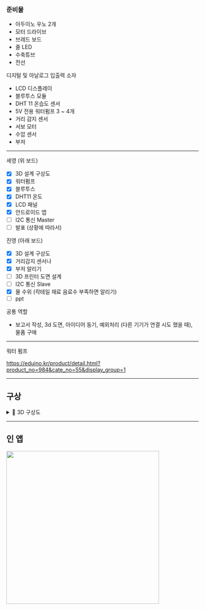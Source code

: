 ### 준비물

- 아두이노 우노 2개
- 모터 드라이브
- 브레드 보드
- 줄 LED
- 수축튜브
- 전선

디지털 및 아날로그 입출력 소자
 - LCD 디스플레이
 - 블루투스 모듈
 - DHT 11 온습도 센서
 - 5V 전용 워터펌프 3 ~ 4개
 - 거리 감지 센서
 - 서보 모터
 - 수압 센서
 - 부저 
----

세영 (위 보드)
 - [x] 3D 설계 구상도
 - [x] 워터펌프
 - [x] 블루투스
 - [x] DHT11 온도  
 - [x] LCD 패널 
 - [x] 안드로이드 앱
 - [ ] I2C 통신 Master
 - [ ] 발표 (상황에 따라서)

진영 (아래 보드)
 - [x] 3D 설계 구상도
 - [x]  거리감지 센서나
 - [x]  부저 알리기 
 - [ ]  3D 프린터 도면 설계
 - [ ]  I2C 통신 Slave
 - [x]  물 수위 (칵테일 재료 음료수 부족하면 알리기) 
 - [ ] ppt 

공통 역할 
 - 보고서 작성, 3d 도면, 아이디어 동기, 예외처리 (다른 기기가 연결 시도 했을 때), 물품 구매

---
워터 펌프 

https://eduino.kr/product/detail.html?product_no=984&cate_no=55&display_group=1

---

## 구상

<details markdown="1">

<summary>🐾 3D 구상도</summary>

<img width="1040" alt="스크린샷 2022-05-10 오후 6 56 13" src="https://user-images.githubusercontent.com/54762273/167602747-8bd06f94-edce-4469-8551-89f78b832a2a.png">
<img width="1161" alt="스크린샷 2022-05-10 오후 6 56 39" src="https://user-images.githubusercontent.com/54762273/167602765-471658d1-95d1-4517-9110-cec68221eecd.png">
<img width="1032" alt="스크린샷 2022-05-10 오후 6 57 24" src="https://user-images.githubusercontent.com/54762273/167602769-45ccf083-6f7d-4e25-a935-a4ff899f0f3e.png">


</details>


---

## 인 앱


<img width="400" src="https://user-images.githubusercontent.com/54762273/169644560-9b8f7eaf-64ff-4db4-8a57-5524311a40eb.jpg">

